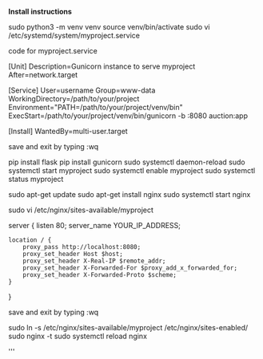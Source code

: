 **Install instructions**



sudo python3 -m venv venv
source venv/bin/activate
sudo vi /etc/systemd/system/myproject.service

code for myproject.service

[Unit]
Description=Gunicorn instance to serve myproject
After=network.target

[Service]
User=username
Group=www-data
WorkingDirectory=/path/to/your/project
Environment="PATH=/path/to/your/project/venv/bin"
ExecStart=/path/to/your/project/venv/bin/gunicorn -b :8080 auction:app

[Install]
WantedBy=multi-user.target

save and exit by typing :wq

pip install flask
pip install gunicorn
sudo systemctl daemon-reload
sudo systemctl start myproject
sudo systemctl enable myproject
sudo systemctl status myproject

sudo apt-get update
sudo apt-get install nginx
sudo systemctl start nginx

sudo vi /etc/nginx/sites-available/myproject


server {
    listen 80;
    server_name YOUR_IP_ADDRESS;

    location / {
        proxy_pass http://localhost:8080;
        proxy_set_header Host $host;
        proxy_set_header X-Real-IP $remote_addr;
        proxy_set_header X-Forwarded-For $proxy_add_x_forwarded_for;
        proxy_set_header X-Forwarded-Proto $scheme;
    }
}

save and exit by typing :wq

sudo ln -s /etc/nginx/sites-available/myproject /etc/nginx/sites-enabled/
sudo nginx -t
sudo systemctl reload nginx


'''
